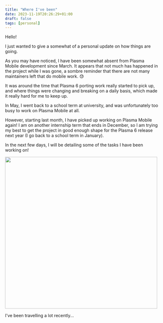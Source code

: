 ```yaml
---
title: "Where I've been"
date: 2023-11-19T20:26:29+01:00
draft: false
tags: [personal]
---
```


Hello!

I just wanted to give a somewhat of a personal update on how things are going.

As you may have noticed, I have been somewhat absent from Plasma Mobile development since March. It appears that not much has happened in the project while I was gone, a sombre reminder that there are not many maintainers left that do mobile work. 😓

It was around the time that Plasma 6 porting work really started to pick up, and where things were changing and breaking on a daily basis, which made it really hard for me to keep up.

In May, I went back to a school term at university, and was unfortunately too busy to work on Plasma Mobile at all.

However, starting last month, I have picked up working on Plasma Mobile again! I am on another internship term that ends in December, so I am trying my best to get the project in good enough shape for the Plasma 6 release next year (I go back to a school term in January).

In the next few days, I will be detailing some of the tasks I have been working on!

<img src="/images/blog/2023/11/yvr.jpg" width=500px/>

I've been travelling a lot recently...
